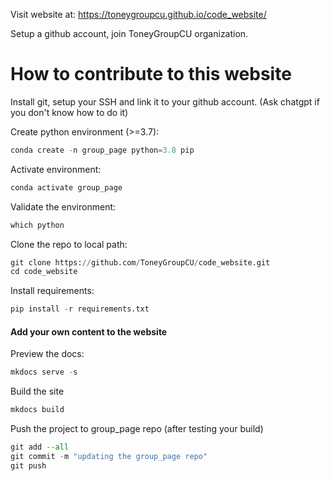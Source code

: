 Visit website at: https://toneygroupcu.github.io/code_website/

Setup a github account, join ToneyGroupCU organization.

# How to contribute to this website
Install git, setup your SSH and link it to your github account. (Ask chatgpt if you don't know how to do it)

Create python environment (>=3.7):

```python
conda create -n group_page python=3.8 pip
```

Activate environment:

```python
conda activate group_page
```

Validate the environment:

```python
which python
```

Clone the repo to local path:

```python
git clone https://github.com/ToneyGroupCU/code_website.git
cd code_website
```

Install requirements:

```python
pip install -r requirements.txt
```
#### Add your own content to the website
Preview the docs:

```python
mkdocs serve -s
```

Build the site

```python
mkdocs build
```

Push the project to group_page repo (after testing your build)
```python
git add --all
git commit -m "updating the group_page repo"
git push
```